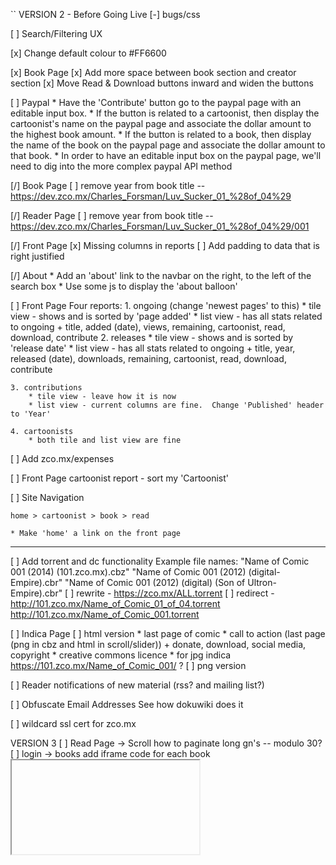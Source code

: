 ``
VERSION 2 - Before Going Live
[-] bugs/css

[ ] Search/Filtering UX

[x] Change default colour to #FF6600

[x] Book Page
    [x] Add more space between book section and creator section
    [x] Move Read & Download buttons inward and widen the buttons

[ ] Paypal
    * Have the 'Contribute' button go to the paypal page with an
      editable input box.
    * If the button is related to a cartoonist, then display the
      cartoonist's name on the paypal page and associate the dollar
      amount to the highest book amount.
    * If the button is related to a book, then display the name of the
      book on the paypal page and associate the dollar amount to that
      book.
    * In order to have an editable input box on the paypal page, we'll
      need to dig into the more complex paypal API method

[/] Book Page
    [ ] remove year from book title -- https://dev.zco.mx/Charles_Forsman/Luv_Sucker_01_%28of_04%29

[/] Reader Page
    [ ] remove year from book title -- https://dev.zco.mx/Charles_Forsman/Luv_Sucker_01_%28of_04%29/001

[/] Front Page
    [x] Missing columns in reports
    [ ] Add padding to data that is right justified

[/] About
    * Add an 'about' link to the navbar on the right, to the left of the search box
    * Use some js to display the 'about balloon'

[ ] Front Page
    Four reports:
    1. ongoing (change 'newest pages' to this)
        * tile view - shows and is sorted by 'page added'
        * list view - has all stats related to ongoing
            + title, added (date), views, remaining, cartoonist, read, download, contribute
    2. releases
        * tile view - shows and is sorted by 'release date'
        * list view - has all stats related to ongoing
            + title, year, released (date), downloads, remaining, cartoonist, read, download, contribute

    3. contributions
        * tile view - leave how it is now
        * list view - current columns are fine.  Change 'Published' header to 'Year'

    4. cartoonists
        * both tile and list view are fine

[ ] Add zco.mx/expenses

[ ] Front Page
    cartoonist report - sort my 'Cartoonist'

[ ] Site Navigation

    home > cartoonist > book > read

    * Make 'home' a link on the front page


----
[ ] Add torrent and dc functionality
    Example file names:
    "Name of Comic 001 (2014) (101.zco.mx).cbz"
    "Name of Comic 001 (2012) (digital-Empire).cbr"
    "Name of Comic 001 (2012) (digital) (Son of Ultron-Empire).cbr"
    [ ] rewrite - https://zco.mx/ALL.torrent
    [ ] redirect - http://101.zco.mx/Name_of_Comic_01_of_04.torrent http://101.zco.mx/Name_of_Comic_001.torrent

[ ] Indica Page
    [ ] html version
        * last page of comic
        * call to action (last page (png in cbz and html in scroll/slider))
            + donate, download, social media, copyright
        * creative commons licence
        * for jpg indica https://101.zco.mx/Name_of_Comic_001/  ?
    [ ] png version

[ ] Reader notifications of new material (rss? and mailing list?)

[ ] Obfuscate Email Addresses
    See how dokuwiki does it

[ ] wildcard ssl cert for zco.mx


VERSION 3
[ ] Read Page -> Scroll
    how to paginate long gn's -- modulo 30?
[ ] login -> books
    add iframe code for each book
    <embed/>
    <iframe/>
    SB 2014-08-29 11:24  This needs more thought
[O] Mature Content icon
[ ] Check for duplicate file/book names
[ ] knowledge base
    Broad examples:
    [ ] Scanning and Photoshop howto's
    [ ] Howto Create a Minicomic
    [ ] What is a risograph?
    [ ] Different styles of book printing
        [ ] maybe a list of printers and approximate pricing

[ ] Url checker
[ ] login -> books page - paginate 'released' and 'ongoing' books
[ ] Copyright material
    DMCA / C&D disclaimer button would work
[ ] Social media links other than on the indica ??
[ ] Tags (kids, by genre ??)
[ ] Creator page -> Links to Cartoonist Articles/interviews?
[ ] Book page -> Links to Book Reviews ?
[ ] Front Page
    reports - by month? by year?
[ ] Read Page
    Keyboard control for slider - L, R (and maybe U for back to artist page)
    Navigate with mouse scroll as well
    http://geekwagon.net/projects/xkcd1190/
    h-scroll - http://danielschafferbrooklyncomics.com/books/uncategorized/all-you-need/

IDEAS
[ ] bug/feature tracker
    * public or developer only?
    * vote up/down
    * github's issue tracker?
    * does this need a separate page?  link in the footer?

[s] Creative Commons Licence
    http://wiki.creativecommons.org/Frequently_Asked_Questions#How_should_I_decide_which_license_to_choose.3F
    https://creativecommons.org/licenses/by-nc/4.0/     ## Attribution-NonCommercial 4.0 International (CC BY-NC 4.0)
    (c) All Rights Reserved
    by-nc-nd
    by-nd
    by-nc
    by
    by-nc-sa
    by-sa

[ ] Is re-releasing released books a problem?
    * use the upload modal with any read-only fields
    * update a version number on the indica?

[ ] Front Page - Add 'download' report
    downloading all.torrent gives +1 to all books
    downloading cartoonist.torrent gives +1 to all that cartoonist's books
[ ] How best to use the front page?

[-] Guided view using Perfect Viewer ?
    The main dev, Lin Rookie (rookiestudio@gmail.com), suggests guided view is
    possible with opencv but he believes the feature is not useful and it is a
    low priority.  He said the source is closed and he does not take bounties
    towards new features.

[ ] bio and book description - wikipedia api?
    https://github.com/goldsmith/Wikipedia          ## wikipedia api

[ ] user comments? - disqus api?
    * creators choose comments to form a digital letters page?
[ ] how best to promote micro-publisher and things like the Muster List
[ ] site for original art?
[ ] youtube/google hangout - drawing of a page live ?
``
# vim:set ft=dm:
